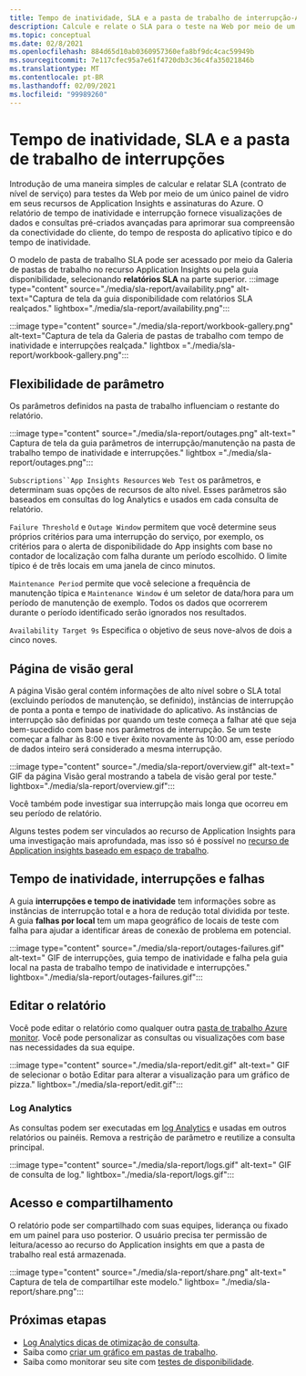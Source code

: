 ```yaml
---
title: Tempo de inatividade, SLA e a pasta de trabalho de interrupção-Application Insights
description: Calcule e relate o SLA para o teste na Web por meio de um único painel de vidro em seus recursos de Application Insights e assinaturas do Azure.
ms.topic: conceptual
ms.date: 02/8/2021
ms.openlocfilehash: 884d65d10ab0360957360efa8bf9dc4cac59949b
ms.sourcegitcommit: 7e117cfec95a7e61f4720db3c36c4fa35021846b
ms.translationtype: MT
ms.contentlocale: pt-BR
ms.lasthandoff: 02/09/2021
ms.locfileid: "99989260"
---
```

# <a name="downtime-sla-and-outages-workbook"></a>Tempo de inatividade, SLA e a pasta de trabalho de interrupções

Introdução de uma maneira simples de calcular e relatar SLA (contrato de nível de serviço) para testes da Web por meio de um único painel de vidro em seus recursos de Application Insights e assinaturas do Azure. O relatório de tempo de inatividade e interrupção fornece visualizações de dados e consultas pré-criados avançadas para aprimorar sua compreensão da conectividade do cliente, do tempo de resposta do aplicativo típico e do tempo de inatividade.

O modelo de pasta de trabalho SLA pode ser acessado por meio da Galeria de pastas de trabalho no recurso Application Insights ou pela guia disponibilidade, selecionando **relatórios SLA** na parte superior.
:::image type="content" source="./media/sla-report/availability.png" alt-text="Captura de tela da guia disponibilidade com relatórios SLA realçados." lightbox="./media/sla-report/availability.png":::

:::image type="content" source="./media/sla-report/workbook-gallery.png" alt-text="Captura de tela da Galeria de pastas de trabalho com tempo de inatividade e interrupções realçada." lightbox ="./media/sla-report/workbook-gallery.png":::

## <a name="parameter-flexibility"></a>Flexibilidade de parâmetro

Os parâmetros definidos na pasta de trabalho influenciam o restante do relatório.

:::image type="content" source="./media/sla-report/outages.png" alt-text=" Captura de tela da guia parâmetros de interrupção/manutenção na pasta de trabalho tempo de inatividade e interrupções." lightbox ="./media/sla-report/outages.png":::

`Subscriptions``App Insights Resources` `Web Test` os parâmetros, e determinam suas opções de recursos de alto nível. Esses parâmetros são baseados em consultas do log Analytics e usados em cada consulta de relatório.

`Failure Threshold` e `Outage Window` permitem que você determine seus próprios critérios para uma interrupção do serviço, por exemplo, os critérios para o alerta de disponibilidade do App insights com base no contador de localização com falha durante um período escolhido. O limite típico é de três locais em uma janela de cinco minutos.

`Maintenance Period` permite que você selecione a frequência de manutenção típica e `Maintenance Window` é um seletor de data/hora para um período de manutenção de exemplo. Todos os dados que ocorrerem durante o período identificado serão ignorados nos resultados.

`Availability Target 9s` Especifica o objetivo de seus nove-alvos de dois a cinco noves.

## <a name="overview-page"></a>Página de visão geral

A página Visão geral contém informações de alto nível sobre o SLA total (excluindo períodos de manutenção, se definido), instâncias de interrupção de ponta a ponta e tempo de inatividade do aplicativo. As instâncias de interrupção são definidas por quando um teste começa a falhar até que seja bem-sucedido com base nos parâmetros de interrupção. Se um teste começar a falhar às 8:00 e tiver êxito novamente às 10:00 am, esse período de dados inteiro será considerado a mesma interrupção.

:::image type="content" source="./media/sla-report/overview.gif" alt-text=" GIF da página Visão geral mostrando a tabela de visão geral por teste." lightbox="./media/sla-report/overview.gif":::

Você também pode investigar sua interrupção mais longa que ocorreu em seu período de relatório.

Alguns testes podem ser vinculados ao recurso de Application Insights para uma investigação mais aprofundada, mas isso só é possível no [recurso de Application insights baseado em espaço de trabalho](create-workspace-resource.md).

## <a name="downtime-outages-and-failures"></a>Tempo de inatividade, interrupções e falhas

A guia **interrupções e tempo de inatividade** tem informações sobre as instâncias de interrupção total e a hora de redução total dividida por teste. A guia **falhas por local** tem um mapa geográfico de locais de teste com falha para ajudar a identificar áreas de conexão de problema em potencial.

:::image type="content" source="./media/sla-report/outages-failures.gif" alt-text=" GIF de interrupções, guia tempo de inatividade e falha pela guia local na pasta de trabalho tempo de inatividade e interrupções." lightbox="./media/sla-report/outages-failures.gif":::

## <a name="edit-the-report"></a>Editar o relatório

Você pode editar o relatório como qualquer outra [pasta de trabalho Azure monitor](../platform/workbooks-overview.md). Você pode personalizar as consultas ou visualizações com base nas necessidades da sua equipe.

:::image type="content" source="./media/sla-report/edit.gif" alt-text=" GIF de selecionar o botão Editar para alterar a visualização para um gráfico de pizza." lightbox="./media/sla-report/edit.gif":::

### <a name="log-analytics"></a>Log Analytics

As consultas podem ser executadas em [log Analytics](../log-query/log-analytics-overview.md) e usadas em outros relatórios ou painéis. Remova a restrição de parâmetro e reutilize a consulta principal.

:::image type="content" source="./media/sla-report/logs.gif" alt-text=" GIF de consulta de log." lightbox="./media/sla-report/logs.gif":::

## <a name="access-and-sharing"></a>Acesso e compartilhamento

O relatório pode ser compartilhado com suas equipes, liderança ou fixado em um painel para uso posterior. O usuário precisa ter permissão de leitura/acesso ao recurso do Application insights em que a pasta de trabalho real está armazenada.

:::image type="content" source="./media/sla-report/share.png" alt-text=" Captura de tela de compartilhar este modelo." lightbox= "./media/sla-report/share.png":::

## <a name="next-steps"></a>Próximas etapas

- [Log Analytics dicas de otimização de consulta](../log-query/query-optimization.md).
- Saiba como [criar um gráfico em pastas de trabalho](../platform/workbooks-chart-visualizations.md).
- Saiba como monitorar seu site com [testes de disponibilidade](monitor-web-app-availability.md).

